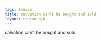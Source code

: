 ```yaml
---
tags: truism
title: salvation can’t be bought and sold
layout: truism.njk
---
```


salvation can’t be bought and sold